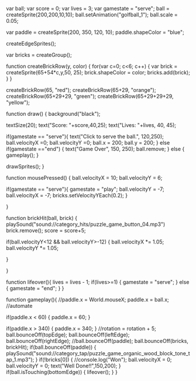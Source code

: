 var ball;
var score = 0;
var lives = 3;
var gamestate = "serve";
ball = createSprite(200,200,10,10);
ball.setAnimation("golfball_1");
ball.scale = 0.05;

var paddle = createSprite(200, 350, 120, 10);
paddle.shapeColor = "blue";

createEdgeSprites();

var bricks = createGroup();

function createBrickRow(y, color) {
  for(var c=0; c<6; c++)
  {
    var brick = createSprite(65+54*c,y,50, 25);
    brick.shapeColor = color;
    bricks.add(brick);
  }
}

createBrickRow(65, "red");
createBrickRow(65+29, "orange");
createBrickRow(65+29+29, "green");
createBrickRow(65+29+29+29, "yellow");

function draw() {
  background("black");
  
  textSize(20);
  text("Score: "+score,40,25);
  text("Lives: "+lives, 40, 45);
  
  if(gamestate == "serve"){
    text("Click to serve the ball.", 120,250);
    ball.velocityX =0;
    ball.velocityY =0;
    ball.x = 200;
    ball.y = 200;
  }
  else if(gamestate =="end") {
    text("Game Over", 150, 250);
    ball.remove;
  }
  else {
    gameplay();
  }
  
  drawSprites();
}

function mousePressed()
{
  ball.velocityX = 10;
  ball.velocityY = 6;
  
  if(gamestate == "serve"){
    gamestate = "play";
    ball.velocityY = -7;
    ball.velocityX = -7;
    bricks.setVelocityYEach(0.2);
  }
  
}

function brickHit(ball, brick) {
 playSound("sound://category_hits/puzzle_game_button_04.mp3")
 brick.remove();
 score = score+5;
 
 if(ball.velocityY<12 && ball.velocityY>-12)
  { ball.velocityX *= 1.05;
    ball.velocityY *= 1.05;

  }
 
}

function lifeover(){
  lives = lives - 1;
  if(lives>=1) {
    gamestate = "serve";
  }
  else {
    gamestate = "end";
  }
}

function gameplay(){
  //paddle.x = World.mouseX;
  paddle.x = ball.x; //automate
  
  if(paddle.x < 60)
  {
    paddle.x = 60;
  }
    
  if(paddle.x > 340)
  {
    paddle.x = 340;
  }
  //rotation = rotation + 5;
  ball.bounceOff(topEdge);
  ball.bounceOff(leftEdge);
  ball.bounceOff(rightEdge);
  //ball.bounceOff(paddle);
  ball.bounceOff(bricks, brickHit);
  if(ball.bounceOff(paddle))
  {
    playSound("sound://category_tap/puzzle_game_organic_wood_block_tone_tap_1.mp3");
  }
  if(!bricks[0])
  {
    //console.log("Won");
    ball.velocityX = 0;
    ball.velocityY = 0;
    text("Well Done!!",150,200);
  }
  if(ball.isTouching(bottomEdge)) {
    lifeover();
  }
}
